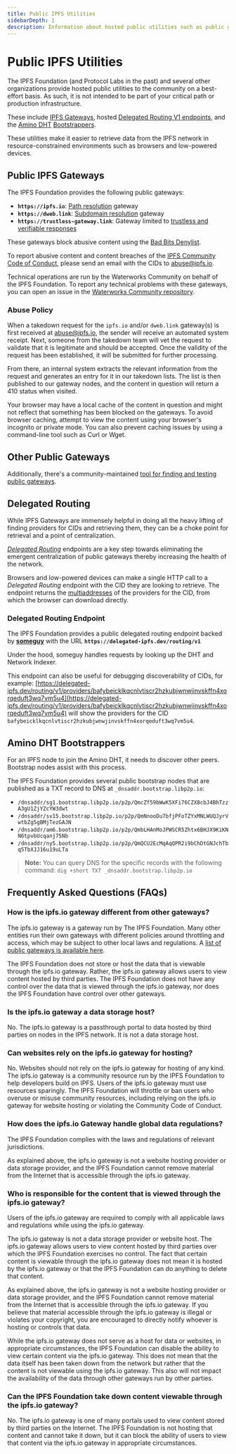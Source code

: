 ```yaml
---
title: Public IPFS Utilities
sidebarDepth: 1
description: Information about hosted public utilities such as public gateways and hosted delegated routing endpoints
---
```


# Public IPFS Utilities

The IPFS Foundation (and Protocol Labs in the past) and several other organizations provide hosted public utilities to the community on a best-effort basis. As such, it is not intended to be part of your critical path or production infrastructure.

These include [IPFS Gateways](./ipfs-gateway.md), hosted [Delegated Routing V1 endpoints](./nodes#delegated-routing), and the [Amino DHT](./glossary.md#amino) [Bootstrappers](./nodes.md#bootstrap).

These utilities make it easier to retrieve data from the IPFS network in resource-constrained environments such as browsers and low-powered devices.

## Public IPFS Gateways

The IPFS Foundation provides the following public gateways:

- **`https://ipfs.io`**: [Path resolution](https://docs.ipfs.tech/how-to/address-ipfs-on-web/#path-gateway) gateway
- **`https://dweb.link`**: [Subdomain resolution](https://docs.ipfs.tech/how-to/address-ipfs-on-web/#subdomain-gateway) gateway
- **`https://trustless-gateway.link`**: Gateway limited to [trustless and verifiable responses](https://docs.ipfs.tech/reference/http/gateway/#trustless-verifiable-retrieval)

These gateways block abusive content using the [Bad Bits Denylist](https://badbits.dwebops.pub/).

To report abusive content and content breaches of the [IPFS Community Code of Conduct](https://ipfs.fyi/coc), please send an email with the CIDs to abuse@ipfs.io.

Technical operations are run by the Waterworks Community on behalf of the IPFS Foundation. To report any technical problems with these gateways, you can open an issue in the [Waterworks Community repository](https://github.com/ipshipyard/waterworks-community).

### Abuse Policy

When a takedown request for the `ipfs.io` and/or `dweb.link` gateway(s) is first received at abuse@ipfs.io, the sender will receive an automated system receipt. Next, someone from the takedown team will vet the request to validate that it is legitimate and should be accepted. Once the validity of the request has been established, it will be submitted for further processing.

From there, an internal system extracts the relevant information from the request and generates an entry for it in our takedown lists. The list is then published to our gateway nodes, and the content in question will return a 410 status when visited.

Your browser may have a local cache of the content in question and might not reflect that something has been blocked on the gateways. To avoid browser caching, attempt to view the content using your browser's incognito or private mode. You can also prevent caching issues by using a command-line tool such as Curl or Wget.

## Other Public Gateways

Additionally, there's a community-maintained [tool for finding and testing public gateways](https://ipfs.github.io/public-gateway-checker/).

## Delegated Routing

While IPFS Gateways are immensely helpful in doing all the heavy lifting of finding providers for CIDs and retrieving them, they can be a choke point for retrieval and a point of centralization.

[_Delegated Routing_](../nodes.md#delegated-routing) endpoints are a key step towards eliminating the emergent centralization of public gateways thereby increasing the health of the network.

Browsers and low-powered devices can make a single HTTP call to a _Delegated Routing_ endpoint with the CID they are looking to retrieve. The endpoint returns the [multiaddresses](./glossary.md#multiaddr) of the providers for the CID, from which the browser can download directly.

### Delegated Routing Endpoint

The IPFS Foundation provides a public delegated routing endpoint backed by [**someguy**](https://github.com/ipfs/someguy) with the URL **`https://delegated-ipfs.dev/routing/v1`**

Under the hood, someguy handles requests by looking up the DHT and Network Indexer.

This endpoint can also be useful for debugging discoverability of CIDs, for example: [https://delegated-ipfs.dev/routing/v1/providers/bafybeicklkqcnlvtiscr2hzkubjwnwjinvskffn4xorqeduft3wq7vm5u4](https://delegated-ipfs.dev/routing/v1/providers/bafybeicklkqcnlvtiscr2hzkubjwnwjinvskffn4xorqeduft3wq7vm5u4) will show the providers for the CID `bafybeicklkqcnlvtiscr2hzkubjwnwjinvskffn4xorqeduft3wq7vm5u4`.

## Amino DHT Bootstrappers

For an IPFS node to join the Amino DHT, it needs to discover other peers. Bootstrap nodes assist with this process.

The IPFS Foundation provides several public bootstrap nodes that are published as a TXT record to DNS at `_dnsaddr.bootstrap.libp2p.io`:

- `/dnsaddr/sg1.bootstrap.libp2p.io/p2p/QmcZf59bWwK5XFi76CZX8cbJ4BhTzzA3gU1ZjYZcYW3dwt`
- `/dnsaddr/sv15.bootstrap.libp2p.io/p2p/QmNnooDu7bfjPFoTZYxMNLWUQJyrVwtbZg5gBMjTezGAJN`
- `/dnsaddr/am6.bootstrap.libp2p.io/p2p/QmbLHAnMoJPWSCR5Zhtx6BHJX9KiKNN6tpvbUcqanj75Nb`
- `/dnsaddr/ny5.bootstrap.libp2p.io/p2p/QmQCU2EcMqAqQPR2i9bChDtGNJchTbq5TbXJJ16u19uLTa`

> **Note:** You can query DNS for the specific records with the following command: `dig +short TXT _dnsaddr.bootstrap.libp2p.io`

## Frequently Asked Questions (FAQs)

### How is the ipfs.io gateway different from other gateways?

The ipfs.io gateway is a gateway run by The IPFS Foundation. Many other entities run their own gateways with different policies around throttling and access, which may be subject to other local laws and regulations. A [list of public gateways is available here](https://ipfs.github.io/public-gateway-checker/).

The IPFS Foundation does not store or host the data that is viewable through the ipfs.io gateway. Rather, the ipfs.io gateway allows users to view content hosted by third parties. The IPFS Foundation does not have any control over the data that is viewed through the ipfs.io gateway, nor does the IPFS Foundation have control over other gateways.

### Is the ipfs.io gateway a data storage host?

No. The ipfs.io gateway is a passthrough portal to data hosted by third parties on nodes in the IPFS network. It is not a data storage host.

### Can websites rely on the ipfs.io gateway for hosting?

No. Websites should not rely on the ipfs.io gateway for hosting of any kind. The ipfs.io gateway is a community resource run by the IPFS Foundation to help developers build on IPFS. Users of the ipfs.io gateway must use resources sparingly. The IPFS Foundation will throttle or ban users who overuse or misuse community resources, including relying on the ipfs.io gateway for website hosting or violating the Community Code of Conduct.

### How does the ipfs.io Gateway handle global data regulations?

The IPFS Foundation complies with the laws and regulations of relevant jurisdictions.

As explained above, the ipfs.io gateway is not a website hosting provider or data storage provider, and the IPFS Foundation cannot remove material from the Internet that is accessible through the ipfs.io gateway.

### Who is responsible for the content that is viewed through the ipfs.io gateway?

Users of the ipfs.io gateway are required to comply with all applicable laws and regulations while using the ipfs.io gateway.

The ipfs.io gateway is not a data storage provider or website host. The ipfs.io gateway allows users to view content hosted by third parties over which the IPFS Foundation exercises no control. The fact that certain content is viewable through the ipfs.io gateway does not mean it is hosted by the ipfs.io gateway or that the IPFS Foundation can do anything to delete that content.

As explained above, the ipfs.io gateway is not a website hosting provider or data storage provider, and the IPFS Foundation cannot remove material from the Internet that is accessible through the ipfs.io gateway. If you believe that material accessible through the ipfs.io gateway is illegal or violates your copyright, you are encouraged to directly notify whoever is hosting or controls that data.

While the ipfs.io gateway does not serve as a host for data or websites, in appropriate circumstances, the IPFS Foundation can disable the ability to view certain content via the ipfs.io gateway. This does not mean that the data itself has been taken down from the network but rather that the content is not viewable using the ipfs.io gateway. This also will not impact the availability of the data through other gateways run by other parties.

### Can the IPFS Foundation take down content viewable through the ipfs.io gateway?

No. The ipfs.io gateway is one of many portals used to view content stored by third parties on the Internet. The IPFS Foundation is not hosting that content and cannot take it down, but it can block the ability of users to view that content via the ipfs.io gateway in appropriate circumstances.
